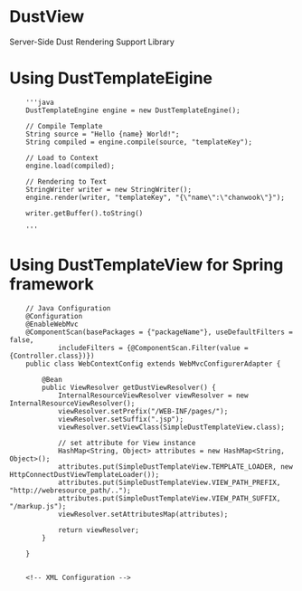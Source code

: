 DustView
========

Server-Side Dust Rendering Support Library 

# Using DustTemplateEigine

        '''java
        DustTemplateEngine engine = new DustTemplateEngine();
        
        // Compile Template
        String source = "Hello {name} World!";
        String compiled = engine.compile(source, "templateKey");
        
        // Load to Context
        engine.load(compiled);
        
        // Rendering to Text
        StringWriter writer = new StringWriter();
        engine.render(writer, "templateKey", "{\"name\":\"chanwook\"}");
        
        writer.getBuffer().toString()
        
        '''

# Using DustTemplateView for Spring framework

        
        // Java Configuration
        @Configuration
        @EnableWebMvc
        @ComponentScan(basePackages = {"packageName"}, useDefaultFilters = false,
                includeFilters = {@ComponentScan.Filter(value = {Controller.class})})
        public class WebContextConfig extends WebMvcConfigurerAdapter {
        
            @Bean
            public ViewResolver getDustViewResolver() {
                InternalResourceViewResolver viewResolver = new InternalResourceViewResolver();
                viewResolver.setPrefix("/WEB-INF/pages/");
                viewResolver.setSuffix(".jsp");
                viewResolver.setViewClass(SimpleDustTemplateView.class);
        
                // set attribute for View instance
                HashMap<String, Object> attributes = new HashMap<String, Object>();
                attributes.put(SimpleDustTemplateView.TEMPLATE_LOADER, new HttpConnectDustViewTemplateLoader());
                attributes.put(SimpleDustTemplateView.VIEW_PATH_PREFIX, "http://webresource_path/..");
                attributes.put(SimpleDustTemplateView.VIEW_PATH_SUFFIX, "/markup.js");
                viewResolver.setAttributesMap(attributes);
        
                return viewResolver;
            }
        
        }


        <!-- XML Configuration -->
